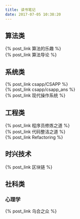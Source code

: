 ```yaml
---
title: 读书笔记
date: 2017-07-05 10:38:20
---
```


## 算法类
{% post_link 算法的乐趣 %}  <br>
{% post_link 算法导论 %}  <br>

## 系统类
{% post_link csapp/CSAPP %}  <br>
{% post_link csapp/csapp_ans %}  <br>
{% post_link 现代操作系统 %}  <br>

## 工程类
{% post_link 程序员修炼之道 %}  <br>
{% post_link 代码整洁之道 %}  <br>
{% post_link Refactoring %}  <br>

## 时兴技术
{% post_link 区块链 %}  <br>
## 社科类
### 心理学
{% post_link 乌合之众 %}  <br>
